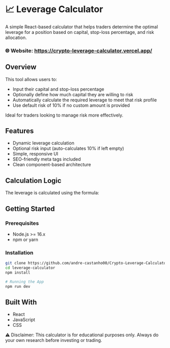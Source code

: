 # 📈 Leverage Calculator

A simple React-based calculator that helps traders determine the optimal leverage for a position based on capital, stop-loss percentage, and risk allocation.

### 🌐 Website: https://crypto-leverage-calculator.vercel.app/

## Overview

This tool allows users to:
- Input their capital and stop-loss percentage
- Optionally define how much capital they are willing to risk
- Automatically calculate the required leverage to meet that risk profile
- Use default risk of 10% if no custom amount is provided

Ideal for traders looking to manage risk more effectively.

## Features

- Dynamic leverage calculation
- Optional risk input (auto-calculates 10% if left empty)
- Simple, responsive UI
- SEO-friendly meta tags included
- Clean component-based architecture

## Calculation Logic

The leverage is calculated using the formula:

## Getting Started

### Prerequisites

- Node.js >= 16.x
- npm or yarn

### Installation
```bash
git clone https://github.com/andre-castanho00/Crypto-Leverage-Calculator.git
cd leverage-calculator
npm install

# Running the App
npm run dev
```

## Built With

- React
- JavaScript
- CSS

⚠️ Disclaimer: This calculator is for educational purposes only. Always do your own research before investing or trading.